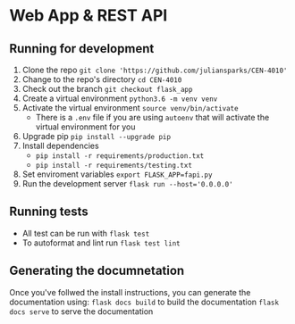 # Web App & REST API

## Running for development

1. Clone the repo `git clone 'https://github.com/juliansparks/CEN-4010'`
2. Change to the repo's directory `cd CEN-4010`
3. Check out the branch `git checkout flask_app`
4. Create a virtual environment `python3.6 -m venv venv`
5. Activate the virtual environment `source venv/bin/activate`
   * There is a `.env` file if you are using `autoenv` that will
     activate the virtual environment for you
6. Upgrade pip `pip install --upgrade pip`
7. Install dependencies 
   * `pip install -r requirements/production.txt`
   * `pip install -r requirements/testing.txt`
8. Set enviroment variables `export FLASK_APP=fapi.py`
9. Run the development server `flask run --host='0.0.0.0'`

## Running tests
* All test can be run with `flask test`
* To autoformat and lint run `flask test lint`

## Generating the documnetation

Once you've follwed the install instructions, you can generate the documentation using:
`flask docs build` to build the documentation
`flask docs serve` to serve the documentation

